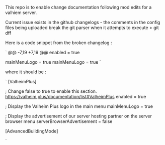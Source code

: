 This repo is to enable change documentation following mod edits for a valhiem server. 

Current issue exists in the github changelogs - the comments in the config files being uploaded break the git parser when it attempts to execute > git dff

Here is a code snippet from the broken changelog : 

`
@@ -7,19 +7,19 @@ enabled = true

mainMenuLogo = true	mainMenuLogo = true
`

where it should be : 

`
[ValheimPlus]

; Change false to true to enable this section. https://valheim.plus/documentation/list#ValheimPlus
enabled = true

; Display the Valheim Plus logo in the main menu
mainMenuLogo = true

; Display the advertisement of our server hosting partner on the server browser menu
serverBrowserAdvertisement = false

[AdvancedBuildingMode]

`

